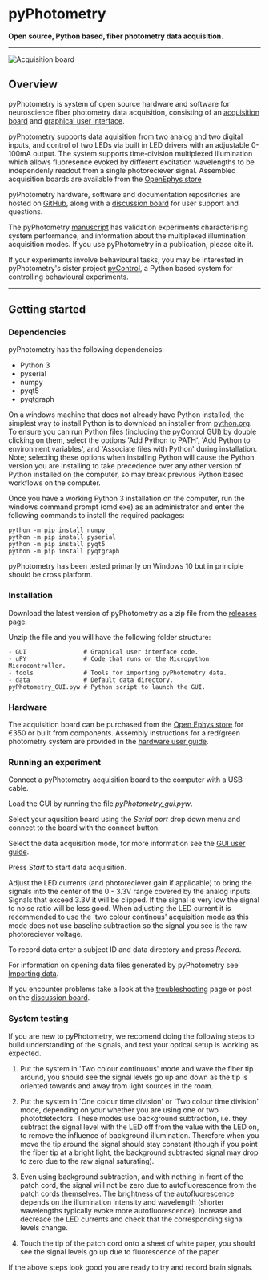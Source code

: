 # pyPhotometry

**Open source, Python based, fiber photometry data acquisition.**

---

![Acquisition board](media/board_photo.jpg)

## Overview

pyPhotometry is system of open source hardware and software for neuroscience fiber photometry data acquisition, consisting of an [acquisition board](user-guide/hardware.md) and [graphical user interface](user-guide/graphical-user-interface.md). 

pyPhotometry supports data aquisition from two analog and two digital inputs, and control of two LEDs via built in LED drivers with an adjustable 0-100mA output.  The system supports time-division multiplexed illumination which allows fluoresence evoked by different excitation wavelengths to be independenly readout from a single photoreciever signal.  Assembled acquisition boards are available from the [OpenEphys store](https://open-ephys.org/pycontrol/pyphotometry)

pyPhotometry hardware, software and documentation repositories are hosted on [GitHub](https://github.com/pyPhotometry), along with a [discussion board](https://github.com/orgs/pyPhotometry/discussions) for user support and questions.

The pyPhotometry [manuscript](https://rdcu.be/bpvvJ) has validation experiments characterising system performance, and information about the multiplexed illumination acquisition modes.  If you use pyPhotometry in a publication, please cite it.

If your experiments involve behavioural tasks, you may be interested in pyPhotometry's sister project [pyControl](https://pycontrol.readthedocs.io), a Python based system for controlling behavioural experiments.

---  

## Getting started

### Dependencies

pyPhotometry has the following dependencies:

- Python 3
- pyserial
- numpy
- pyqt5
- pyqtgraph

 On a windows machine that does not already have Python installed, the simplest way to install Python is to download an installer from [python.org](https://www.python.org/downloads/). To ensure you can run Python files (including the pyControl GUI) by double clicking on them, select the options 'Add Python to PATH', 'Add Python to environment variables', and 'Associate files with Python' during installation.  Note; selecting these options when installing Python will cause the Python version you are installing to take precedence over any other version of Python installed on the computer, so may break previous Python based workflows on the computer.

Once you have a working Python 3 installation on the computer, run the windows command prompt (cmd.exe) as an administrator and enter the following commands to install the required packages:

```
python -m pip install numpy
python -m pip install pyserial
python -m pip install pyqt5
python -m pip install pyqtgraph
```

pyPhotometry has been tested primarily on Windows 10 but in principle should be cross platform.

### Installation

Download the latest version of pyPhotometry as a zip file from the [releases](https://github.com/pyPhotometry/code/releases) page.

Unzip the file and you will have the following folder structure:

```
- GUI                # Graphical user interface code.
- uPY                # Code that runs on the Micropython Microcontroller.
- tools              # Tools for importing pyPhotometry data.
- data               # Default data directory.
pyPhotometry_GUI.pyw # Python script to launch the GUI.

```

### Hardware

The acquisition board can be purchased from the [Open Ephys store](http://www.open-ephys.org/pycontrol) for €350 or built from components.  Assembly instructions for a red/green photometry system are provided in the [hardware user guide](user-guide/hardware.md#assembly-instructions).

### Running an experiment

Connect a pyPhotometry acquisition board to the computer with a USB cable.

Load the GUI by running the file *pyPhotometry_gui.pyw*.

Select your aqusition board using the *Serial port* drop down menu and connect to the board with the connect button.

Select the data acquisition mode, for more information see the [GUI user guide](user-guide/graphical-user-interface.md#acquisition-settings).

Press *Start* to start data acquisition.

Adjust the LED currents (and photoreciever gain if applicable) to bring the signals into the center of the 0 - 3.3V range covered by the analog inputs.  Signals that exceed 3.3V it will be clipped.  If the signal is very low the signal to noise ratio will be less good.  When adjusting the LED current it is recommended to use the 'two colour continous' acquisition mode as this mode does not use baseline subtraction so the signal you see is the raw photoreciever voltage.

To record data enter a subject ID and data directory and press *Record*.

For information on opening data files generated by pyPhotometry see [Importing data](user-guide/importing-data.md).

If you encounter problems take a look at the [troubleshooting](user-guide/troubleshooting.md) page or post on the [discussion board](https://github.com/orgs/pyPhotometry/discussions).

### System testing

If you are new to pyPhotometry, we recomend doing the following steps to build understanding of the signals, and test your optical setup is working as expected.

1.  Put the system in 'Two colour continuous' mode and wave the fiber tip around, you should see the signal levels go up and down as the tip is oriented towards and away from light sources in the room.

2.  Put the system in 'One colour time division' or  'Two colour time division' mode, depending on your whether you are using one or two phototdetectors.  These modes use background subtraction, i.e. they subtract the signal level with the LED off from the value with the LED on, to remove the influence of background illumination.  Therefore when you move the tip around the signal should stay constant (though if you point the fiber tip at a bright light, the background subtracted signal may drop to zero due to the raw signal saturating). 

3.  Even using background subtraction, and with nothing in front of the patch cord, the signal will not be zero due to autofluorescence from the patch cords themselves.  The brightness of the autofluorescence depends on the illumination intensity and wavelength (shorter wavelengths typically evoke more autofluorescence).  Increase and decreace the LED currents and check that the corresponding signal levels change.

4.  Touch the tip of the patch cord onto a sheet of white paper, you should see the signal levels go up due to fluorescence of the paper. 

If the above steps look good you are ready to try and record brain signals.